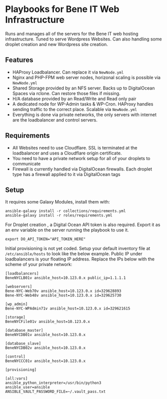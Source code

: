 # Playbooks for Bene IT Web Infrastructure 
Runs and manages all of the servers for the Bene IT web hosting infrastructure. Tuned to serve Wordpress Websites. Can also handling some droplet creation and new Wordpress site creation.

## Features
 - HAProxy Loadbalancer. Can replace it via `NewNode.yml`
 - Nginx and PHP-FPM web server nodes, horizonal scaling is possible via `NewNode.yml`
 - Shared Storage provided by an NFS server. Backs up to DigitalOcean Spaces via rclone. Can restore those files if missing.
 - H/A database provided by an Read/Write and Read only pair
 - A dedicated node for WP-Admin tasks & WP-Cron. HAProxy handles sending traffic to the correct place. Scalable via `NewNode.yml`
 - Everything is done via private networks, the only servers with internet are the loadbalancer and control servers. 

## Requirements
 - All Websites need to use Cloudflare. SSL is terminated at the loadbalancer and uses a Cloudflare origin certificate. 
 - You need to have a private network setup for all of your droplets to communicate
 - Firewall is currently handled via DigitalOcean firewalls. Each droplet type has a firewall applied to it via DigitalOcean tags

## Setup
It requires some Galaxy Modules, install them with:

    ansible-galaxy install -r collections/requirements.yml
    ansible-galaxy install -r roles/requirements.yml

For Droplet creation , a Digital Ocean API token is also required. Export it as an env variable on the server running the playbook to use it. 

    export DO_API_TOKEN="API_TOKEN_HERE" 

Initial provisioning is not yet coded. Setup your default inventory file at `/etc/ansible/hosts` to look like the below example. Public IP under loadbalancers is your floating IP address. Replace the IPs below with the scheme of your private network:
```
[loadbalancers]
BeneNYCLB01v ansible_host=10.123.0.x public_ip=1.1.1.1

[webservers]
Bene-NYC-Web70v ansible_host=10.123.0.x id=329628893
Bene-NYC-Web48v ansible_host=10.123.0.x id=329625730

[wp_admin]
Bene-NYC-WPAdmin71v ansible_host=10.123.0.x id=329621615

[storage]
BeneNYCFile01v ansible_host=10.123.0.x

[database_master]
BeneNYCDB01v ansible_host=10.123.0.x

[database_slave]
BeneNYCDB02v ansible_host=10.123.0.x

[control]
BeneNYCCC01v ansible_host=10.123.0.x

[provisioning]

[all:vars]
ansible_python_interpreter=/usr/bin/python3
ansible_user=ansible
ANSIBLE_VAULT_PASSWORD_FILE=~/.vault_pass.txt
```